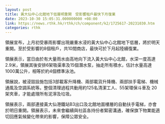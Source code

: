```yaml
---
layout: post
title: 黃大仙中心北館地下低層明重開　受影響租戶最快下月復業
date: 2023-10-30 15:05:31.000000000 +08:00
link: https://news.rthk.hk/rthk/ch/component/k2/1725617-20231030.htm
categories: rthk
---
```


領展宣布，上月初受暴雨影響出現嚴重水浸的黃大仙中心北館地下低層，將於明天重開。至於受影響的8個租戶，共10間商店，最快可於下月起陸續復業。

領展表示，當日由於有大量雨水由高地向下流入黃大仙中心北館，水深一度高達2.9米，領展其後安排6架吸渠車及15個潛水泵，抽走所有積水，估計水量高達1000萬公升，相等於約4個標準泳池。

領展說，被浸毀設施包括3部載客升降機、兩部載貨升降機、兩部扶手電梯、機械通風及空調系統等。整個清理過程共動用約125名清潔工人、55架環保斗車及 20架夾車，才能處理所有泥濘及垃圾。

領展表示，兩部連接黃大仙港鐵站B3出口及北館地面樓層的自動扶手電梯，亦會於明日重開。領展表示，未來會繼續與社區各持份者緊密溝通，確保旗下物業能適切回應氣候變化帶來的影響，保障公眾安全。
